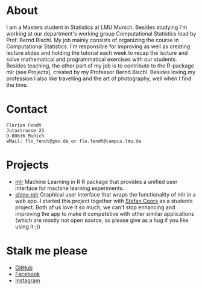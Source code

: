 # About

I am a Masters student in Statistics at LMU Munich. Besides studying I'm
working at our department's working group Computational Statistics lead
by Prof. Bernd Bischl. My job mainly consists of organizing the course in
Computational Statistics. I'm responsible for improving as well as creating
lecture slides and holding the tutorial each week to recap the lecture
and solve mathematical and programmatical exercises with our students.
Besides teaching, the other part of my job is to contribute
to the R-package mlr (see Projects), created by my Professor Bernd Bischl.
Besides loving my profession I also like travelling
and the art of photography, well when I find the time.

# Contact 

    Florian Fendt 
    Jutastrasse 23
    D-80636 Munich
    eMail: flo_fendt@gmx.de or flo.fendt@campus.lmu.de

# Projects

- [mlr](https://github.com/mlr-org/mlr)
  Machine Learning in R
  R package that provides a unified user interface for machine learning
  experiments.
- [shiny-mlr](https://github.com/mlr-org/mlr_shiny)
  Graphical user interface that wraps the functionality of mlr in a web app.
  I started this project together with
  [Stefan Coors](https://github.com/Coorsaa) as a students project.
  Both of us love it so much, we can't stop enhancing and improving the app
  to make it competetive with other similar applications (which are mostly
  not open source, so please give as a hug if you like using it ;))

# Stalk me please

- [GitHub](https://github.com/mlr-org/florianfendt)
- [Facebook](https://facebook.com/Floet)
- [Instagram](https://www.instagram.com/flo_tographer/)
